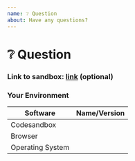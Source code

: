 ```yaml
---
name: ❔ Question
about: Have any questions?
---
```


# ❔ Question

<!--- Provide your question, code sample Or other information that will help in solving here -->

###  Link to sandbox: [link]() (optional)
### Your Environment
| Software         | Name/Version|
| ---------------- | ---------- |
| Сodesandbox  | 
| Browser | 
| Operating System |